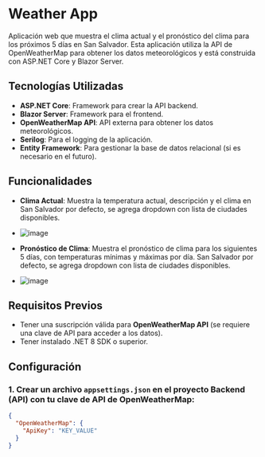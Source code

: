 # Weather App

Aplicación web que muestra el clima actual y el pronóstico del clima para los próximos 5 días en San Salvador. Esta aplicación utiliza la API de OpenWeatherMap para obtener los datos meteorológicos y está construida con ASP.NET Core y Blazor Server.

## Tecnologías Utilizadas

- **ASP.NET Core**: Framework para crear la API backend.
- **Blazor Server**: Framework para el frontend.
- **OpenWeatherMap API**: API externa para obtener los datos meteorológicos.
- **Serilog**: Para el logging de la aplicación.
- **Entity Framework**: Para gestionar la base de datos relacional (si es necesario en el futuro).

## Funcionalidades

- **Clima Actual**: Muestra la temperatura actual, descripción y el clima en San Salvador por defecto, se agrega dropdown con lista de ciudades disponibles.
- ![image](https://github.com/user-attachments/assets/13d7d1ae-2883-40bc-9f63-f1d4116374f0)


- **Pronóstico de Clima**: Muestra el pronóstico de clima para los siguientes 5 días, con temperaturas mínimas y máximas por día. San Salvador por defecto, se agrega dropdown con lista de ciudades disponibles.
- ![image](https://github.com/user-attachments/assets/c3636778-9e71-4d68-8c49-1fb1b3e5980e)


## Requisitos Previos

- Tener una suscripción válida para **OpenWeatherMap API** (se requiere una clave de API para acceder a los datos).
- Tener instalado .NET 8 SDK o superior.

## Configuración

### 1. Crear un archivo `appsettings.json` en el proyecto Backend (API) con tu clave de API de OpenWeatherMap:

```json
{
  "OpenWeatherMap": {
    "ApiKey": "KEY_VALUE"
  }
}
